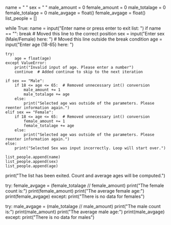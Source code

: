 name = " "
sex = " "
male_amount = 0
female_amount = 0
male_totalage = 0
female_totalage = 0
male_avgage = float()
female_avgage = float()
list_people = []

while True:
    name = input("Enter name or press enter to exit list: ")
    if name == "":
        break  # Moved this line to the correct position
    sex = input("Enter sex (Male/Female) here: ")  # Moved this line outside the break condition
    age = input("Enter age (18-65) here: ")

    try:
        age = float(age)
    except ValueError:
        print("Invalid input of age. Please enter a number")
        continue  # Added continue to skip to the next iteration

    if sex == "Male":
        if 18 <= age <= 65:  # Removed unnecessary int() conversion
            male_amount += 1
            male_totalage += age
        else:
            print("Selected age was outside of the parameters. Please reenter information again.")
    elif sex == "Female":
        if 18 <= age <= 65:  # Removed unnecessary int() conversion
            female_amount += 1
            female_totalage += age
        else:
            print("Selected age was outside of the parameters. Please reenter information again.")
    else:
        print("Selected Sex was input incorrectly. Loop will start over.")

    list_people.append(name)
    list_people.append(sex)
    list_people.append(age)

print("The list has been exited. Count and average ages will be computed.")


try:
    female_avgage = (female_totalage // female_amount)
    print("The female count is:")
    print(female_amount)
    print("The average female age:")
    print(female_avgage)
except:
    print("There is no data for females")

try:
    male_avgage = (male_totalage // male_amount)
    print("The male count is:")
    print(male_amount)
    print("The average male age:")
    print(male_avgage)
except:
    print("There is no data for males")
